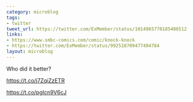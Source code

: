 ```yaml
---
category: microblog
tags:
- twitter
tweet_url: https://twitter.com/ExMember/status/1014965770185408512
links:
- https://www.smbc-comics.com/comic/knock-knock
- https://twitter.com/ExMember/status/992518709477494784
layout: microblog
---
```

Who did it better?

https://t.co/j7ZqiZzETR

https://t.co/pgIcn9V6cJ

